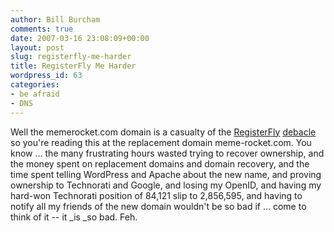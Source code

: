 ```yaml
---
author: Bill Burcham
comments: true
date: 2007-03-16 23:08:09+00:00
layout: post
slug: registerfly-me-harder
title: RegisterFly Me Harder
wordpress_id: 63
categories:
- be afraid
- DNS
---
```


Well the memerocket.com domain is a casualty of the [RegisterFly](http://en.wikipedia.org/wiki/Registerfly) [debacle](http://registerflies.com/) so you're reading this at the replacement domain meme-rocket.com.  You know ... the many frustrating hours wasted trying to recover ownership, and the money spent on replacement domains and domain recovery, and the time spent telling WordPress and Apache about the new name, and proving ownership to Technorati and Google, and losing my OpenID, and having my hard-won Technorati position of 84,121 slip to 2,856,595, and having to notify all my friends of the new domain wouldn't be so bad if ... come to think of it -- it _is _so bad.  Feh.
